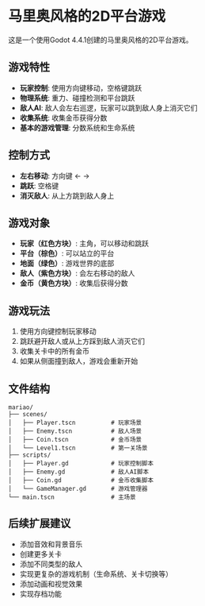 # 马里奥风格的2D平台游戏

这是一个使用Godot 4.4.1创建的马里奥风格的2D平台游戏。

## 游戏特性

- **玩家控制**: 使用方向键移动，空格键跳跃
- **物理系统**: 重力、碰撞检测和平台跳跃
- **敌人AI**: 敌人会左右巡逻，玩家可以跳到敌人身上消灭它们
- **收集系统**: 收集金币获得分数
- **基本的游戏管理**: 分数系统和生命系统

## 控制方式

- **左右移动**: 方向键 ← →
- **跳跃**: 空格键
- **消灭敌人**: 从上方跳到敌人身上

## 游戏对象

- **玩家（红色方块）**: 主角，可以移动和跳跃
- **平台（棕色）**: 可以站立的平台
- **地面（绿色）**: 游戏世界的底部
- **敌人（紫色方块）**: 会左右移动的敌人
- **金币（黄色方块）**: 收集后获得分数

## 游戏玩法

1. 使用方向键控制玩家移动
2. 跳跃避开敌人或从上方踩到敌人消灭它们
3. 收集关卡中的所有金币
4. 如果从侧面撞到敌人，游戏会重新开始

## 文件结构

```
mariao/
├── scenes/
│   ├── Player.tscn          # 玩家场景
│   ├── Enemy.tscn           # 敌人场景
│   ├── Coin.tscn            # 金币场景
│   └── Level1.tscn          # 第一关场景
├── scripts/
│   ├── Player.gd            # 玩家控制脚本
│   ├── Enemy.gd             # 敌人AI脚本
│   ├── Coin.gd              # 金币收集脚本
│   └── GameManager.gd       # 游戏管理器
└── main.tscn                # 主场景
```

## 后续扩展建议

- 添加音效和背景音乐
- 创建更多关卡
- 添加不同类型的敌人
- 实现更复杂的游戏机制（生命系统、关卡切换等）
- 添加动画和视觉效果
- 实现存档功能 